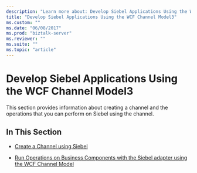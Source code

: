 ```yaml
---
description: "Learn more about: Develop Siebel Applications Using the WCF Channel Model3"
title: "Develop Siebel Applications Using the WCF Channel Model3"
ms.custom: ""
ms.date: "06/08/2017"
ms.prod: "biztalk-server"
ms.reviewer: ""
ms.suite: ""
ms.topic: "article"
---
```

# Develop Siebel Applications Using the WCF Channel Model3
This section provides information about creating a channel and the operations that you can perform on Siebel using the channel.  
  
## In This Section  
  
-   [Create a Channel using Siebel](../../adapters-and-accelerators/adapter-siebel/create-a-channel-using-siebel.md)  
  
-   [Run Operations on Business Components with the Siebel adapter using the WCF Channel Model](../../adapters-and-accelerators/adapter-siebel/run-tasks-on-business-components-with-the-siebel-adapter-using-a-wcf-channel.md)
